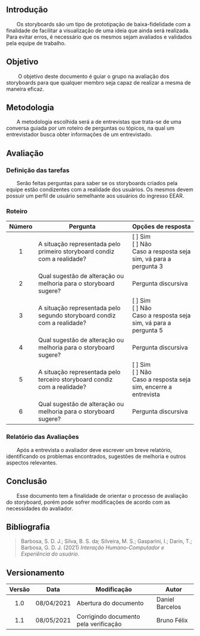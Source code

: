 ## Introdução
&emsp;&emsp;Os storyboards são um tipo de prototipação de baixa-fidelidade com a finalidade de facilitar a visualização de uma ideia que ainda será realizada. Para evitar erros, é necessário que os mesmos sejam avaliados e validados pela equipe de trabalho.

## Objetivo
&emsp;&emsp; O objetivo deste documento é guiar o grupo na avaliação dos storyboards para que qualquer membro seja capaz de realizar a mesma de maneira eficaz.

## Metodologia
&emsp;&emsp;A metodologia escolhida será a de entrevistas que trata-se de uma conversa guiada por um roteiro de perguntas ou tópicos, na qual um entrevistador busca obter informações de um entrevistado.

## Avaliação

### Definição das tarefas

&emsp;&emsp;Serão feitas perguntas para saber se os storyboards criados pela equipe estão condizentes com a realidade dos usuários. Os mesmos devem possuir um perfil de usuário semelhante aos usuários do ingresso EEAR.

### Roteiro

| Número | <center>Pergunta | <center>Opções de resposta |
|:---:|:----------|:-------------------|
| 1 | A situação representada pelo primeiro storyboard condiz com a realidade? | [ ] Sim<br>[ ] Não<br> Caso a resposta seja sim, vá para a pergunta 3 |
| 2 | Qual sugestão de alteração ou melhoria para o storyboard sugere? | Pergunta discursiva |
| 3 | A situação representada pelo segundo storyboard condiz com a realidade? | [ ] Sim<br>[ ] Não<br> Caso a resposta seja sim, vá para a pergunta 5 |
| 4 | Qual sugestão de alteração ou melhoria para o storyboard sugere? | Pergunta discursiva |
| 5 | A situação representada pelo terceiro storyboard condiz com a realidade? | [ ] Sim<br>[ ] Não<br> Caso a resposta seja sim, encerre a entrevista |
| 6 | Qual sugestão de alteração ou melhoria para o storyboard sugere? | Pergunta discursiva |

### Relatório das Avaliações
&emsp;&emsp;Após a entrevista o avaliador deve escrever um breve relatório, identificando os problemas encontrados, sugestões de melhoria e outros aspectos relevantes.
 
## Conclusão
&emsp;&emsp;Esse documento tem a finalidade de orientar o processo de avaliação do storyboard, porém pode sofrer modificações de acordo com as necessidades do avaliador. 

## Bibliografia
> Barbosa, S. D. J.; Silva, B. S. da; Silveira, M. S.; Gasparini, I.; Darin, T.; Barbosa, G. D. J. (2021) *Interação Humano-Computador e Experiência do usuário.*
## Versionamento

|Versão|Data|Modificação|Autor|
|:-:|--|--|--|
|1.0|08/04/2021|Abertura do documento| Daniel Barcelos |
|1.1|08/05/2021|Corrigindo documento pela verificação|Bruno Félix|